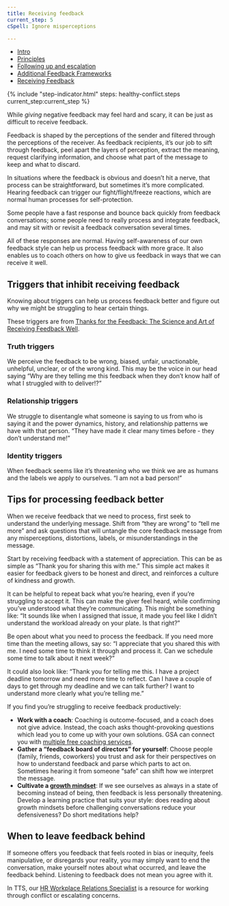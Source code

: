 ```yaml
---
title: Receiving feedback
current_step: 5
cSpell: Ignore misperceptions

---
```

<div class="grid-row grid-gap">
  <div class="tablet:grid-col-4 margin-bottom-4 tablet:margin-bottom-0">
    <nav aria-label="Side navigation,">
  <ul class="usa-sidenav">
    <li class="usa-sidenav__item">
      <a href="/general-information-and-resources/conflict-feedback-intro" >Intro</a>
    </li>
    <li class="usa-sidenav__item">
      <a href="{{ '/general-information-and-resources/conflict-feedback-principles' | url }}">Principles</a>
    </li>
    <li class="usa-sidenav__item">
      <a href="{{ '/general-information-and-resources/conflict-feedback-follow-up-escalation' | url }}">Following up and escalation</a>
    </li>
    <li class="usa-sidenav__item">
      <a href="{{ '/general-information-and-resources/conflict-feedback-additional-frameworks' | url }}">Additional Feedback Frameworks</a>
    </li>
    <li class="usa-sidenav__item">
      <a href="'javascript:void(0);'" class="usa-current">Receiving Feedback</a>
    </li>
  </ul>
</nav>
</div>
{% include "step-indicator.html" steps: healthy-conflict.steps current_step:current_step  %}

While _giving_ negative feedback may feel hard and scary, it can be just as difficult to receive feedback.

Feedback is shaped by the perceptions of the sender and filtered through the perceptions of the receiver. As feedback recipients, it’s our job to sift through feedback, peel apart the layers of perception, extract the meaning, request clarifying information, and choose what part of the message to keep and what to discard. 

In situations where the feedback is obvious and doesn’t hit a nerve, that process can be straightforward, but sometimes it’s more complicated. Hearing feedback can trigger our fight/flight/freeze reactions, which are normal human processes for self-protection.

Some people have a fast response and bounce back quickly from feedback conversations; some people need to really process and integrate feedback, and may sit with or revisit a feedback conversation several times.

All of these responses are normal. Having self-awareness of our own feedback style can help us process feedback with more grace. It also enables us to coach others on how to give us feedback in ways that we can receive it well.

## Triggers that inhibit receiving feedback
Knowing about triggers can help us process feedback better and figure out why we might be struggling to hear certain things. 

These triggers are from [Thanks for the Feedback: The Science and Art of Receiving Feedback Well](https://www.penguinrandomhouse.com/books/313485/thanks-for-the-feedback-by-douglas-stone-and-sheila-heen/).

### Truth triggers
We perceive the feedback to be wrong, biased, unfair, unactionable, unhelpful, unclear, or of the wrong kind. This may be the voice in our head saying “Why are they telling me this feedback when they don’t know half of what I struggled with to deliver!?”

### Relationship triggers
We struggle to disentangle what someone is saying to us from who is saying it and the power dynamics, history, and relationship patterns we have with that person. “They have made it clear many times before - they don’t understand me!”

### Identity triggers
When feedback seems like it’s threatening who we think we are as humans and the labels we apply to ourselves. “I am not a bad person!”

## Tips for processing feedback better

When we receive feedback that we need to process, first seek to understand the underlying message. Shift from “they are wrong” to “tell me more” and ask questions that will untangle the core feedback message from any misperceptions, distortions, labels, or misunderstandings in the message.

Start by receiving feedback with a statement of appreciation. This can be as simple as “Thank you for sharing this with me.” This simple act makes it easier for feedback givers to be honest and direct, and reinforces a culture of kindness and growth.

It can be helpful to repeat back what you’re hearing, even if you’re struggling to accept it. This can make the giver feel heard, while confirming you’ve understood what they’re communicating. This might be something like: “It sounds like when I assigned that issue, it made you feel like I didn’t understand the workload already on your plate. Is that right?”

Be open about what you need to process the feedback. If you need more time than the meeting allows, say so: “I appreciate that you shared this with me. I need some time to think it through and process it. Can we schedule some time to talk about it next week?” 

It could also look like: “Thank you for telling me this. I have a project deadline tomorrow and need more time to reflect. Can I have a couple of days to get through my deadline and we can talk further? I want to understand more clearly what you’re telling me.”

If you find you’re struggling to receive feedback productively: 
- **Work with a coach**: Coaching is outcome-focused, and a coach does not give advice. Instead, the coach asks thought-provoking questions which lead you to come up with your own solutions. GSA can connect you with [multiple free coaching services](https://insite.gsa.gov/topics/training-and-development/developmental-services/coaching-services/how-do-i-get-a-coach). 
- **Gather a “feedback board of directors” for yourself**: Choose people (family, friends, coworkers) you trust and ask for their perspectives on how to understand feedback and parse which parts to act on. Sometimes hearing it from someone “safe” can shift how we interpret the message.
- **Cultivate a [growth mindset](https://www.mindsetworks.com/science/Impact)**: If we see ourselves as always in a state of becoming instead of being, then feedback is less personally threatening. Develop a learning practice that suits your style: does reading about growth mindsets before challenging conversations reduce your defensiveness? Do short meditations help? 

## When to leave feedback behind
If someone offers you feedback that feels rooted in bias or inequity, feels manipulative, or disregards your reality, you may simply want to end the conversation, make yourself notes about what occurred, and leave the feedback behind. Listening to feedback does not mean you agree with it. 

In TTS, our [HR Workplace Relations Specialist](https://docs.google.com/document/d/15glvq9UakKUN8XTRTa6gRkhBHm2whhQyAGmf8ibTtBs/edit#heading=h.65ckjyv9pbpl) is a resource for working through conflict or escalating concerns.
